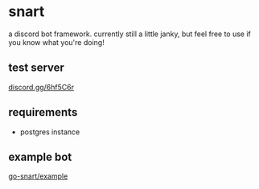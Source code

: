 snart
=====
a discord bot framework. currently still a little janky, but feel free to use if you know what you're doing!

test server
-----------
[discord.gg/6hf5C6r](https://discord.gg/6hf5C6r)

requirements
------------
- postgres instance

example bot
-----------
[go-snart/example](https://github.com/go-snart/example)
